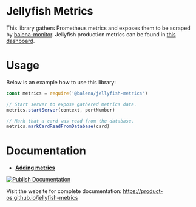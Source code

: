# Jellyfish Metrics

This library gathers Prometheus metrics and exposes them to be scraped by [balena-monitor](https://github.com/balena-io/balena-monitor).
Jellyfish production metrics can be found in [this dashboard](https://monitor.balena-cloud.com/d/jellyfish/jellyfish?orgId=1).

# Usage

Below is an example how to use this library:

```js
const metrics = require('@balena/jellyfish-metrics')

// Start server to expose gathered metrics data.
metrics.startServer(context, portNumber)

// Mark that a card was read from the database.
metrics.markCardReadFromDatabase(card)
```

# Documentation

- [**Adding metrics**](https://github.com/product-os/jellyfish-metrics/blob/master/doc/adding-metrics.markdown)

[![Publish Documentation](https://github.com/product-os/jellyfish-metrics/actions/workflows/publish-docs.yml/badge.svg)](https://github.com/product-os/jellyfish-metrics/actions/workflows/publish-docs.yml)

Visit the website for complete documentation: https://product-os.github.io/jellyfish-metrics
